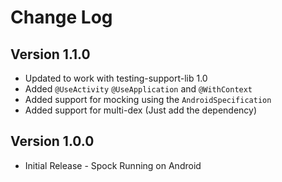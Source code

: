 # Change Log

## Version 1.1.0

* Updated to work with testing-support-lib 1.0
* Added `@UseActivity` `@UseApplication` and `@WithContext`
* Added support for mocking using the `AndroidSpecification`
* Added support for multi-dex (Just add the dependency)

## Version 1.0.0

* Initial Release - Spock Running on Android
